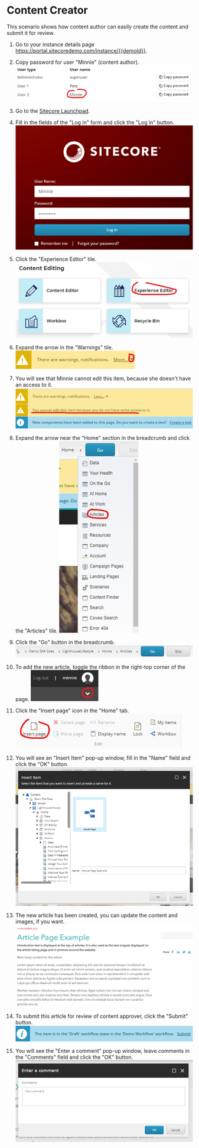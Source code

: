# Content Creator

This scenario shows how content author can easily create the content and submit it for review.

1. Go to your instance details page <https://portal.sitecoredemo.com/instance/{{demoId}}>.

1. Copy password for user "Minnie" (content author).
![](./media/image2.png)

1. Go to the [Sitecore Launchpad](https://{{demoName}}-cm.sitecoredemo.com/sitecore/login).

1. Fill in the fields of the "Log in" form and click the "Log in" button.
![](./media/image3.png)

1. Click the "Experience Editor" tile.
![](./media/image4.png)

1. Expand the arrow in the "Warnings" tile.
![](./media/image5.png)

1. You will see that Minnie cannot edit this item, because she doesn't have an access to it.
![](./media/image6.png)

1. Expand the arrow near the "Home" section in the breadcrumb and click the "Articles" tile.
![](./media/image7.png)

1. Click the "Go" button in the breadcrumb.
![](./media/image8.png)

1. To add the new article, toggle the ribbon in the right-top corner of the page.
![](./media/image9.png)

1. Click the "Insert page" icon in the "Home" tab.
![](./media/image10.png)

1. You will see an "Insert Item" pop-up window, fill in the "Name" field and click the "OK" button.
![](./media/image11.png)

1. The new article has been created, you can update the content and images, if you want.
![](./media/image12.png)

1. To submit this article for review of content approver, click the "Submit" button.
![](./media/image13.png)

1. You will see the "Enter a comment" pop-up window, leave comments in the "Comments" field and click the "OK" button.
![](./media/image14.png)
